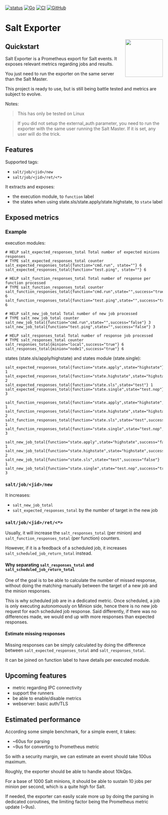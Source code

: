 [![status](https://img.shields.io/badge/status-alpha-orange)](https://github.com/kpetremann/salt-exporter)
[![Go](https://img.shields.io/github/go-mod/go-version/kpetremann/salt-exporter)](https://github.com/kpetremann/salt-exporter)
[![CI](https://github.com/kpetremann/salt-exporter/actions/workflows/go.yml/badge.svg)](https://github.com/kpetremann/salt-exporter/actions/workflows/go.yml)
[![GitHub](https://img.shields.io/github/license/kpetremann/salt-exporter)](https://github.com/kpetremann/salt-exporter/blob/main/LICENSE)

# Salt Exporter
<img align="right" width="120px" src="https://raw.githubusercontent.com/kpetremann/salt-exporter/main/img/salt-exporter.png" />

## Quickstart

Salt Exporter is a Prometheus export for Salt events. It exposes relevant metrics regarding jobs and results.

You just need to run the exporter on the same server than the Salt Master.

This project is ready to use, but is still being battle tested and metrics are subject to evolve.

Notes:

> This has only be tested on Linux

> If you did not setup the external_auth parameter, you need to run the exporter with the same user running the Salt Master. If it is set, any user will do the trick.

## Features

Supported tags:
* `salt/job/<jid>/new`
* `salt/job/<jid>/ret/<*>`

It extracts and exposes:
* the execution module, to `function` label
* the states when using state.sls/state.apply/state.highstate, to `state` label

## Exposed metrics

### Example

execution modules:
```
# HELP salt_expected_responses_total Total number of expected minions responses
# TYPE salt_expected_responses_total counter
salt_expected_responses_total{function="cmd.run", state=""} 6
salt_expected_responses_total{function="test.ping", state=""} 6

# HELP salt_function_responses_total Total number of response per function processed
# TYPE salt_function_responses_total counter
salt_function_responses_total{function="cmd.run",state="",success="true"} 6
salt_function_responses_total{function="test.ping",state="",success="true"} 6

# HELP salt_new_job_total Total number of new job processed
# TYPE salt_new_job_total counter
salt_new_job_total{function="cmd.run",state="",success="false"} 3
salt_new_job_total{function="test.ping",state="",success="false"} 3

# HELP salt_responses_total Total number of response job processed
# TYPE salt_responses_total counter
salt_responses_total{minion="local",success="true"} 6
salt_responses_total{minion="node1",success="true"} 6
```

states (state.sls/apply/highstate) and states module (state.single):
```
salt_expected_responses_total{function="state.apply",state="highstate"} 1
salt_expected_responses_total{function="state.highstate",state="highstate"} 2
salt_expected_responses_total{function="state.sls",state="test"} 1
salt_expected_responses_total{function="state.single",state="test.nop"} 3

salt_function_responses_total{function="state.apply",state="highstate",success="true"} 1
salt_function_responses_total{function="state.highstate",state="highstate",success="true"} 2
salt_function_responses_total{function="state.sls",state="test",success="true"} 1
salt_function_responses_total{function="state.single",state="test.nop",success="true"} 3

salt_new_job_total{function="state.apply",state="highstate",success="false"} 1
salt_new_job_total{function="state.highstate",state="highstate",success="false"} 2
salt_new_job_total{function="state.sls",state="test",success="false"} 1
salt_new_job_total{function="state.single",state="test.nop",success="true"} 3
```

### `salt/job/<jid>/new`

It increases:
* `salt_new_job_total`
* `salt_expected_responses_total` by the number of target in the new job

### `salt/job/<jid>/ret/<*>`

Usually, it will increase the `salt_responses_total` (per minion) and `salt_function_responses_total` (per function) counters.

However, if it is a feedback of a scheduled job, it increases `salt_scheduled_job_return_total` instead.

#### Why separating `salt_responses_total` and `salt_scheduled_job_return_total`

One of the goal is to be able to calculate the number of missed response, without doing the matching manually between the target of a new job and the minion responses.

This is why scheduled job are in a dedicated metric. Once scheduled, a job is only executing autonomously on Minion side, hence there is no new job request for each scheduled job response. Said differently, if there was no differences made, we would end up with more responses than expected responses.

#### Estimate missing responses

Missing responses can be simply calculated by doing the difference between `salt_expected_responses_total` and `salt_responses_total`.

It can be joined on function label to have details per executed module.

## Upcoming features

* metric regarding IPC connectivity
* support the runners
* be able to enable/disable metrics
* webserver: basic auth/TLS

## Estimated performance

According some simple benchmark, for a simple event, it takes:
* ~60us for parsing
* ~9us for converting to Prometheus metric

So with a security margin, we can estimate an event should take 100us maximum.

Roughly, the exporter should be able to handle about 10kQps.

For a base of 1000 Salt minions, it should be able to sustain 10 jobs per minion per second, which is a quite high for Salt.

If needed, the exporter can easily scale more up by doing the parsing in dedicated coroutines, the limiting factor being the Prometheus metric update (~9us).
